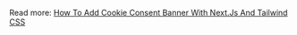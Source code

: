 Read more: [How To Add Cookie Consent Banner With Next.Js And Tailwind CSS](https://codersteps.com/articles/how-to-add-cookie-consent-banner-with-next-js-and-tailwind-css)
